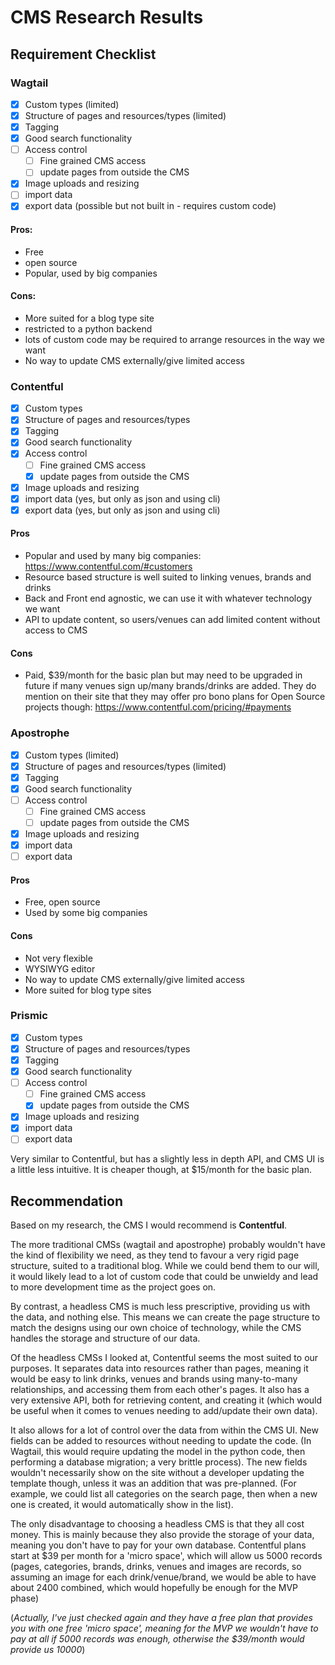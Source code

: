 # CMS Research Results

## Requirement Checklist

### Wagtail

- [x] Custom types (limited)
- [x] Structure of pages and resources/types (limited)
- [x] Tagging
- [x] Good search functionality
- [ ] Access control
  - [ ] Fine grained CMS access
  - [ ] update pages from outside the CMS
- [x] Image uploads and resizing
- [ ] import data
- [x] export data (possible but not built in - requires custom code)

#### Pros:
  * Free
  * open source
  * Popular, used by big companies

#### Cons:
  * More suited for a blog type site
  * restricted to a python backend
  * lots of custom code may be required to arrange resources in the way we want
  * No way to update CMS externally/give limited access

### Contentful

- [x] Custom types
- [x] Structure of pages and resources/types
- [x] Tagging
- [x] Good search functionality
- [x] Access control
  - [ ] Fine grained CMS access
  - [x] update pages from outside the CMS
- [x] Image uploads and resizing
- [x] import data (yes, but only as json and using cli)
- [x] export data (yes, but only as json and using cli)

#### Pros
  * Popular and used by many big companies: https://www.contentful.com/#customers
  * Resource based structure is well suited to linking venues, brands and drinks
  * Back and Front end agnostic, we can use it with whatever technology we want
  * API to update content, so users/venues can add limited content without access to CMS

#### Cons
  * Paid, $39/month for the basic plan but may need to be upgraded in future if many venues sign up/many brands/drinks are added. They do mention on their site that they may offer pro bono plans for Open Source projects though: https://www.contentful.com/pricing/#payments

### Apostrophe

- [x] Custom types (limited)
- [x] Structure of pages and resources/types (limited)
- [x] Tagging
- [x] Good search functionality
- [ ] Access control
  - [ ] Fine grained CMS access
  - [ ] update pages from outside the CMS
- [x] Image uploads and resizing
- [x] import data
- [ ] export data

#### Pros
  * Free, open source
  * Used by some big companies

#### Cons
  * Not very flexible
  * WYSIWYG editor
  * No way to update CMS externally/give limited access
  * More suited for blog type sites

### Prismic

- [x] Custom types
- [x] Structure of pages and resources/types
- [x] Tagging
- [x] Good search functionality
- [ ] Access control
  - [ ] Fine grained CMS access
  - [x] update pages from outside the CMS
- [x] Image uploads and resizing
- [x] import data
- [ ] export data

Very similar to Contentful, but has a slightly less in depth API, and CMS UI is a little less intuitive. It is cheaper though, at $15/month for the basic plan.

## Recommendation

Based on my research, the CMS I would recommend is __Contentful__.

The more traditional CMSs (wagtail and apostrophe) probably wouldn't have the kind of flexibility we need, as they tend to favour a very rigid page structure, suited to a traditional blog.
While we could bend them to our will, it would likely lead to a lot of custom code that could be unwieldy and lead to more development time as the project goes on.

By contrast, a headless CMS is much less prescriptive, providing us with the data, and nothing else. This means we can create the page structure to match the designs using our own choice of technology, while the CMS handles the storage and structure of our data.

Of the headless CMSs I looked at, Contentful seems the most suited to our purposes. It separates data into resources rather than pages, meaning it would be easy to link drinks, venues and brands using many-to-many relationships, and accessing them from each other's pages.
It also has a very extensive API, both for retrieving content, and creating it (which would be useful when it comes to venues needing to add/update their own data).

It also allows for a lot of control over the data from within the CMS UI. New fields can be added to resources without needing to update the code. (In Wagtail, this would require updating the model in the python code, then performing a database migration; a very brittle process). The new fields wouldn't necessarily show on the site without a developer updating the template though, unless it was an addition that was pre-planned. (For example, we could list all categories on the search page, then when a new one is created, it would automatically show in the list).

The only disadvantage to choosing a headless CMS is that they all cost money. This is mainly because they also provide the storage of your data, meaning you don't have to pay for your own database. Contentful plans start at $39 per month for a 'micro space', which will allow us 5000 records (pages, categories, brands, drinks, venues and images are records, so assuming an image for each drink/venue/brand, we would be able to have about 2400 combined, which would hopefully be enough for the MVP phase)

(_Actually, I've just checked again and they have a free plan that provides you with one free 'micro space', meaning for the MVP we wouldn't have to pay at all if 5000 records was enough, otherwise the $39/month would provide us 10000_)
